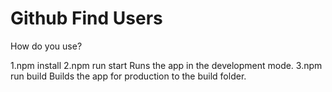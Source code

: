 <h1>Github Find Users</h1>

How do you use?

1.npm install
2.npm run start
Runs the app in the development mode.
3.npm run build
Builds the app for production to the build folder.
